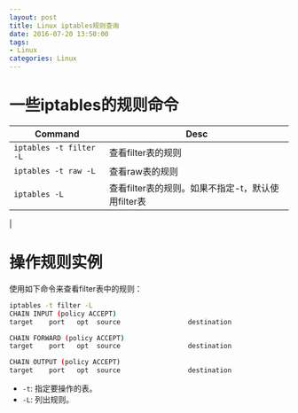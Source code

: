 ```yaml
---
layout: post
title: Linux iptables规则查询
date: 2016-07-20 13:50:00
tags:
- Linux
categories: Linux
---
```


# 一些iptables的规则命令 

|            Command                        |                              Desc                                  |
| ----------------------------------------- | ------------------------------------------------------------------ |
| `iptables -t filter -L`                   | 查看filter表的规则                                                  |
| `iptables -t raw -L`                      | 查看raw表的规则                                                     |
| `iptables -L`                             | 查看filter表的规则。如果不指定-t，默认使用filter表                    |
| 





# 操作规则实例
使用如下命令来查看filter表中的规则：
```bash
iptables -t filter -L 
CHAIN INPUT (policy ACCEPT)
target    port   opt  source                 destination

CHAIN FORWARD (policy ACCEPT)
target    port   opt  source                 destination

CHAIN OUTPUT (policy ACCEPT)
target    port   opt  source                 destination
```
* `-t`: 指定要操作的表。
* `-L`: 列出规则。

